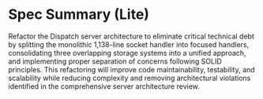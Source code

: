 # Spec Summary (Lite)

Refactor the Dispatch server architecture to eliminate critical technical debt by splitting the monolithic 1,138-line socket handler into focused handlers, consolidating three overlapping storage systems into a unified approach, and implementing proper separation of concerns following SOLID principles. This refactoring will improve code maintainability, testability, and scalability while reducing complexity and removing architectural violations identified in the comprehensive server architecture review.

